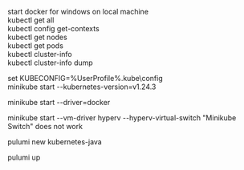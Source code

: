 start docker for windows on local machine  
kubectl get all  
kubectl config get-contexts  
kubectl get nodes  
kubectl get pods  
kubectl cluster-info  
kubectl cluster-info dump  

set KUBECONFIG=%UserProfile%\.kube\config  
minikube start --kubernetes-version=v1.24.3  
  
minikube start --driver=docker  

minikube start --vm-driver hyperv --hyperv-virtual-switch "Minikube Switch" does not work  


pulumi new kubernetes-java

pulumi up  

